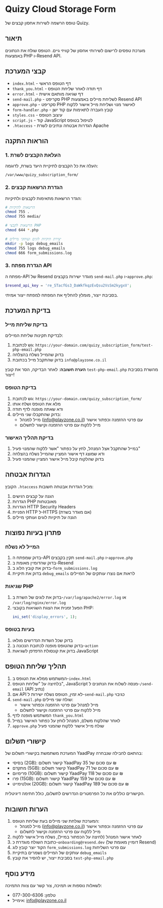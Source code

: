 # Quizy Cloud Storage Form

טופס הרשמה לשירות אחסון קבצים של Quizy.

## תיאור

מערכת טפסים לרישום לשירותי אחסון של קוויזי גיים. הטופס שולח את הנתונים באמצעות PHP ו-Resend API.

## קבצי המערכת

- `index.html` - דף הטופס הראשי
- `thank_you.html` - דף תודה לאחר שליחת הטופס
- `error.html` - דף שגיאה מותאם אישית
- `send-mail.php` - סקריפט PHP לשליחת מיילים באמצעות Resend API
- `approve.php` - סקריפט PHP לאישור מנוי ושליחת מייל אישור ללקוח
- `form-handler.php` - קובץ העברה לתאימות עם קוד ישן
- `styles.css` - עיצוב הטופס
- `script.js` - קוד JavaScript לטיפול בטופס
- `.htaccess` - הגדרות אבטחה ונתיבים לשרת Apache

## הוראות התקנה

### 1. העלאת הקבצים לשרת

העלה את כל הקבצים לתיקיית היעד בשרת, לדוגמה:

```
/var/www/quizy_subscription_form/
```

### 2. הגדרת הרשאות קבצים

הגדר הרשאות מתאימות לקבצים ולתיקיות:

```bash
# הרשאות לתיקיות
chmod 755 .
chmod 755 media/

# הרשאות לקבצי PHP
chmod 644 *.php

# יצירת תיקיות לוגים ועותקי מיילים
mkdir -p logs debug_emails
chmod 755 logs debug_emails
chmod 666 form_submissions.log
```

### 3. הגדרת מפתח API

מפתח ה-API של Resend מוגדר ישירות בקבצים `send-mail.php` ו-`approve.php`:

```php
$resend_api_key = 're_STacfGs3_DaWkfkqzEvQsu2VsSm2kygxV';
```

בסביבת ייצור, מומלץ להחליף את המפתח למפתח ייצור אמיתי.

## בדיקת המערכת

### בדיקת שליחת מייל

לבדיקת תקינות שליחת המיילים:

1. גש לכתובת: `https://your-domain.com/quizy_subscription_form/test-php-email.php`
2. בדוק שהמייל נשלח בהצלחה
3. בדוק שהתקבל מייל בכתובת `info@playzone.co.il`

**הערה חשובה**: לאחר הבדיקה, הסר את קובץ `test-php-email.php` מהשרת בסביבת ייצור!

### בדיקת הטופס

1. גש לכתובת: `https://your-domain.com/quizy_subscription_form/`
2. מלא את הטופס ושלח אותו
3. ודא שאתה מופנה לדף תודה
4. בדוק שהתקבלו שני מיילים:
   - מייל למנהל (info@playzone.co.il) עם פרטי ההזמנה וכפתור אישור
   - מייל ללקוח עם פרטי ההזמנה וקישור לתשלום

### בדיקת תהליך האישור

1. במייל שהתקבל אצל המנהל, לחץ על כפתור "אשר ללקוח שהמנוי פעיל"
2. ודא שמוצג דף אישור המציין שהמייל נשלח בהצלחה
3. בדוק שהלקוח קיבל מייל אישור המציין שהמנוי פעיל

## הגדרות אבטחה

הקובץ `.htaccess` מכיל הגדרות אבטחה חשובות:

1. הגנה על קבצים רגישים
2. הגדרות PHP מאובטחות
3. הגדרות HTTP Security Headers
4. הפניית HTTP ל-HTTPS (אם מוגדר בשרת)
5. הגנה על תיקיות לוגים ועותקי מיילים

## פתרון בעיות נפוצות

### המייל לא נשלח

1. בדוק שמפתח ה-API תקין בקבצים `send-mail.php` ו-`approve.php`
2. בדוק שהדומיין מאומת ב-Resend
3. בדוק את קובץ הלוג ב-`form_submissions.log`
4. בדוק את תיקיית `debug_emails` לראות אם נוצרו עותקים של המיילים

### שגיאות PHP

1. בדוק את לוגים של השרת ב-`/var/log/apache2/error.log` או `/var/log/nginx/error.log`
2. הפעל זמנית את הצגת השגיאות בקובצי PHP:
   ```php
   ini_set('display_errors', 1);
   ```

### בעיות בטופס

1. בדוק שכל השדות הנדרשים מולאו
2. בדוק שהטופס מופנה לכתובת הנכונה ב-`action`
3. בדוק את קונסולת הדפדפן לשגיאות JavaScript

## תהליך שליחת הטופס

1. המשתמש ממלא את הטופס ב-`index.html`
2. בלחיצה על "שליחת הטופס", JavaScript מנסה לשלוח את הנתונים ל-`/send-email` (API נתיב)
3. אם API לא זמין, הטופס נשלח ישירות ל-`send-mail.php` כגיבוי
4. `send-mail.php` שולח שני מיילים:
   - מייל למנהל עם פרטי ההזמנה וכפתור אישור
   - מייל ללקוח עם פרטי ההזמנה וקישור לתשלום
5. המשתמש מופנה לדף `thank_you.html`
6. לאחר שהלקוח משלם, המנהל לוחץ על כפתור האישור במייל
7. `approve.php` שולח מייל אישור ללקוח שהמנוי פעיל

## קישורי תשלום

המערכת משתמשת בקישורי תשלום של YaadPay בהתאם לחבילה שנבחרה:

- בסיסי (2GB): קישור תשלום YaadPay עם סכום של 35 ₪
- מתקדם (5GB): קישור תשלום YaadPay עם סכום של 71 ₪
- פרימיום (10GB): קישור תשלום YaadPay עם סכום של 118 ₪
- פרו (15GB): קישור תשלום YaadPay עם סכום של 159 ₪
- אולטימייט (20GB): קישור תשלום YaadPay עם סכום של 189 ₪

הקישורים כוללים את כל הפרמטרים הנדרשים לתשלום, כולל חתימה דיגיטלית.

## הערות חשובות

1. המערכת שולחת שני מיילים בעת שליחת הטופס:
   - מייל למנהל (info@playzone.co.il) עם פרטי ההזמנה וכפתור אישור
   - מייל ללקוח עם פרטי ההזמנה וקישור לתשלום
2. לאחר אישור המנהל (לחיצה על הכפתור במייל), נשלח מייל אישור ללקוח
3. כתובת השולח מוגדרת כ-`onboarding@resend.dev` (דומיין מאומת של Resend)
4. הקוד יוצר קובץ לוג `form_submissions.log` עם פרטי השליחות
5. עותקים של המיילים נשמרים בתיקיית `debug_emails`
6. בסביבת ייצור, יש להסיר את קובץ `test-php-email.php`

## מידע נוסף

לשאלות נוספות או תמיכה, צור קשר עם צוות התמיכה:
- טלפון: 077-300-6306
- אימייל: info@playzone.co.il 